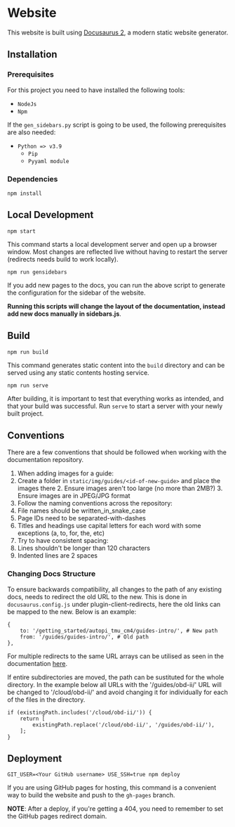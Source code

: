 # Website

This website is built using [Docusaurus 2](https://v2.docusaurus.io/), a modern static website generator.

## Installation

### Prerequisites

For this project you need to have installed the following tools:
- `NodeJs`
- `Npm`

If the `gen_sidebars.py` script is going to be used, the following prerequisites are also needed:
- `Python => v3.9`
	- `Pip`
	- `Pyyaml module`

### Dependencies

```console
npm install
```

## Local Development

```console
npm start
```

This command starts a local development server and open up a browser window. 
Most changes are reflected live without having to restart the server (redirects needs build to work locally).

```console
npm run gensidebars
```

If you add new pages to the docs, you can run the above script to generate the configuration for the sidebar of the website.

**Running this scripts will change the layout of the documentation, instead add new docs manually in sidebars.js**.

## Build

```console
npm run build
```

This command generates static content into the `build` directory and can be served using any static contents hosting service.


```console
npm run serve
```

After building, it is important to test that everything works as intended, and that your build was successful.
Run `serve` to start a server with your newly built project.

## Conventions

There are a few conventions that should be followed when working with the documentation repository.
1. When adding images for a guide:
  1. Create a folder in `static/img/guides/<id-of-new-guide>` and place the images there
	2. Ensure images aren't too large (no more than 2MB?)
	3. Ensure images are in JPEG/JPG format
2. Follow the naming conventions across the repository:
  1. File names should be written_in_snake_case
  2. Page IDs need to be separated-with-dashes
  3. Titles and headings use capital letters for each word with some exceptions (a, to, for, the, etc)
3. Try to have consistent spacing:
  1. Lines shouldn't be longer than 120 characters
  2. Indented lines are 2 spaces

### Changing Docs Structure

To ensure backwards compatibility, all changes to the path of any existing docs, needs to redirect the old URL to the new.
This is done in ```docusaurus.config.js``` under plugin-client-redirects, here the old links can be mapped to the new.
Below is an example:

```
{
    to: '/getting_started/autopi_tmu_cm4/guides-intro/', # New path
    from: '/guides/guides-intro/', # Old path
},
```
For multiple redirects to the same URL arrays can be utilised as seen in the documentation [here](https://docusaurus.io/docs/api/plugins/@docusaurus/plugin-client-redirects#ex-config).

If entire subdirectories are moved, the path can be sustituted for the whole directory. In the example below all URLs with the '/guides/obd-ii/' URL
will be changed to '/cloud/obd-ii/' and avoid changing it for individually for each of the files in the directory.

```
if (existingPath.includes('/cloud/obd-ii/')) {
    return [
        existingPath.replace('/cloud/obd-ii/', '/guides/obd-ii/'),
    ];
}
```

## Deployment

```console
GIT_USER=<Your GitHub username> USE_SSH=true npm deploy
```

If you are using GitHub pages for hosting, this command is a convenient way to build the website and push to the `gh-pages` branch.

**NOTE**: After a deploy, if you're getting a 404, you need to remember to set the GitHub pages redirect domain.
